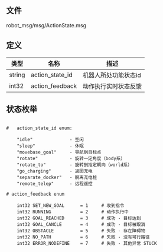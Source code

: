 ## 文件

robot_msg/msg/ActionState.msg

## 定义

类型| 名称 | 描述
--|--|--
string | action_state_id | 机器人所处功能状态id
int32 | action_feedback | 动作执行实时状态反馈

## 状态枚举

```

#   action_state_id enum: 	

    "idle"			    - 空闲		
    "sleep"			    - 休眠		
    "movebase_goal"	    - 导航到目标点		
    "rotate"		    - 旋转一定角度（body系）	
    "rotate_to"		    - 旋转到指定朝向（world系）
    "go_charging"	    - 返回充电				
    "separate_docker"	- 脱离充电桩		
    "remote_telep"	    - 远程遥控

# action_feedback enum

    int32 SET_NEW_GOAL      = 1     # 收到指令
    int32 RUNNING           = 2     # 动作执行中
    int32 GOAL_REACHED      = 3     # 成功 - 目标达到
    int32 GOAL_CANCLE       = 4     # 成功 - 目标被取消
    int32 OBSTACLE          = 5     # 失败 - 存在障碍物
    int32 NO_PATH           = 6     # 失败 - 没有可行路径
    int32 ERROR_NODEFINE    = 7     # 失败 - 其他异常 STUCK

```